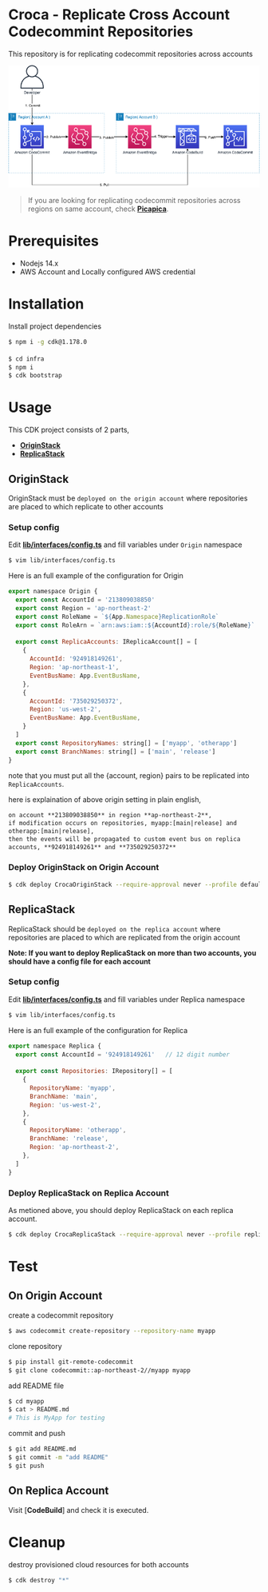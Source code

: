 # Croca - Replicate Cross Account Codecommint Repositories

This repository is for replicating codecommit repositories across accounts

<img src="img/architecture.png" />

> If you are looking for replicating codecommit repositories across regions on same account, check [**Picapica**](https://github.com/haandol/picapica).

# Prerequisites

- Nodejs 14.x
- AWS Account and Locally configured AWS credential

# Installation

Install project dependencies

```bash
$ npm i -g cdk@1.178.0

$ cd infra
$ npm i
$ cdk bootstrap
```

# Usage

This CDK project consists of 2 parts,

- [**OriginStack**](/infra/lib/stacks/origin-stack.ts)
- [**ReplicaStack**](/infra/lib/stacks/replica-stack.ts)

## OriginStack

OriginStack must be `deployed on the origin account` where repositories are placed to which replicate to other accounts

### Setup config

Edit [**lib/interfaces/config.ts**](infra/lib/interfaces/config.ts) and fill variables under `Origin` namespace

```bash
$ vim lib/interfaces/config.ts
```

Here is an full example of the configuration for Origin

```javascript
export namespace Origin {
  export const AccountId = '213809038850'
  export const Region = 'ap-northeast-2'
  export const RoleName = `${App.Namespace}ReplicationRole`
  export const RoleArn = `arn:aws:iam::${AccountId}:role/${RoleName}`

  export const ReplicaAccounts: IReplicaAccount[] = [
    {
      AccountId: '924918149261',
      Region: 'ap-northeast-1',
      EventBusName: App.EventBusName,
    },
    {
      AccountId: '735029250372',
      Region: 'us-west-2',
      EventBusName: App.EventBusName,
    }
  ]
  export const RepositoryNames: string[] = ['myapp', 'otherapp']
  export const BranchNames: string[] = ['main', 'release']
}
```

note that you must put all the {account, region} pairs to be replicated into `ReplicaAccounts`.

here is explaination of above origin setting in plain english,

```
on account **213809038850** in region **ap-northeast-2**,
if modification occurs on repositories, myapp:[main|release] and otherapp:[main|release],
then the events will be propagated to custom event bus on replica accounts, **924918149261** and **735029250372**
```

### Deploy OriginStack on Origin Account

```bash
$ cdk deploy CrocaOriginStack --require-approval never --profile default
```

## ReplicaStack

ReplicaStack should be `deployed on the replica account` where repositories are placed to which are replicated from the origin account

**Note: If you want to deploy ReplicaStack on more than two accounts, you should have a config file for each account**

### Setup config

Edit [**lib/interfaces/config.ts**](infra/lib/interfaces/config.ts) and fill variables under Replica namespace

```bash
$ vim lib/interfaces/config.ts
```

Here is an full example of the configuration for Replica

```javascript
export namespace Replica {
  export const AccountId = '924918149261'   // 12 digit number

  export const Repositories: IRepository[] = [
    {
      RepositoryName: 'myapp',
      BranchName: 'main',
      Region: 'us-west-2',
    },
    {
      RepositoryName: 'otherapp',
      BranchName: 'release',
      Region: 'ap-northeast-2',
    },
  ]
}
```

### Deploy ReplicaStack on Replica Account

As metioned above, you should deploy ReplicaStack on each replica account.

```bash
$ cdk deploy CrocaReplicaStack --require-approval never --profile replica
```

# Test

## On Origin Account

create a codecommit repository

```bash
$ aws codecommit create-repository --repository-name myapp
```

clone repository

```bash
$ pip install git-remote-codecommit
$ git clone codecommit::ap-northeast-2//myapp myapp
```

add README file

```bash
$ cd myapp
$ cat > README.md
# This is MyApp for testing
```

commit and push

```bash
$ git add README.md
$ git commit -m "add README"
$ git push
```

## On Replica Account

Visit [**CodeBuild**] and check it is executed.

# Cleanup

destroy provisioned cloud resources for both accounts

```bash
$ cdk destroy "*"
```
